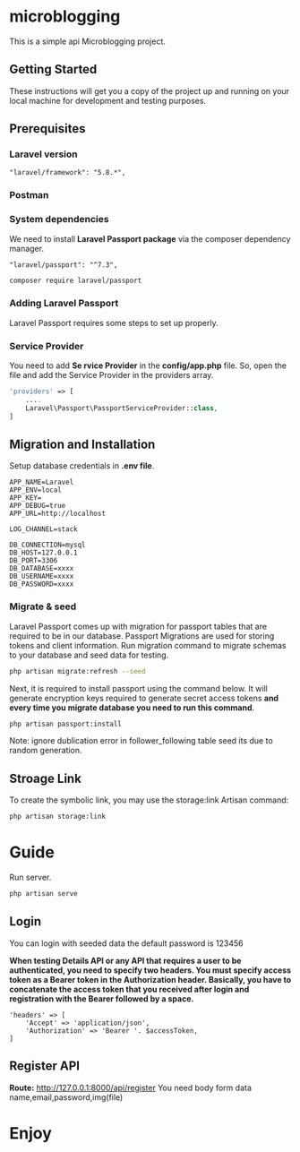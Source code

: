 # microblogging
This is a simple api Microblogging project.

## Getting Started
These instructions will get you a copy of the project up and running on your local machine for development and testing purposes.

## Prerequisites
### Laravel version 
```
"laravel/framework": "5.8.*",
```
### Postman

### System dependencies
We need to install **Laravel Passport package** via the composer dependency manager. 

```
"laravel/passport": "^7.3",
```
``` bash
composer require laravel/passport
```

### Adding Laravel Passport
Laravel Passport requires some steps to set up properly.

### Service Provider
You need to add **Se rvice Provider** in the **config/app.php** file. So, open the file and add the Service Provider in the providers array.
```php
'providers' => [
    ....
    Laravel\Passport\PassportServiceProvider::class,
]
```
## Migration and Installation
Setup database credentials in **.env file**. 
```.env
APP_NAME=Laravel
APP_ENV=local
APP_KEY=
APP_DEBUG=true
APP_URL=http://localhost

LOG_CHANNEL=stack

DB_CONNECTION=mysql
DB_HOST=127.0.0.1
DB_PORT=3306
DB_DATABASE=xxxx
DB_USERNAME=xxxx
DB_PASSWORD=xxxx
```
### Migrate & seed
Laravel Passport comes up with migration for passport tables that are required to be in our database. Passport Migrations are used for storing tokens and client information. Run migration command to migrate schemas to your database and seed data for testing.
``` bash
php artisan migrate:refresh --seed
```

Next, it is required to install passport using the command below. It will generate encryption keys required to generate secret access tokens **and every time you migrate database you need to run this command**.
``` bash
php artisan passport:install
```
Note: ignore dublication error in follower_following table seed its due to random generation.

## Stroage Link
To create the symbolic link, you may use the storage:link Artisan command:
``` bash
php artisan storage:link
```
# Guide
Run server.
``` bash
php artisan serve
```
## Login
You can login with seeded data the default password is 123456

**When testing Details API or any API that requires a user to be authenticated, you need to specify two headers. You must specify access token as a Bearer token in the Authorization header. Basically, you have to concatenate the access token that you received after login and registration with the Bearer followed by a space.**
```
'headers' => [
    'Accept' => 'application/json',
    'Authorization' => 'Bearer '. $accessToken,
]
```

## Register API
**Route:** http://127.0.0.1:8000/api/register
You need body form data name,email,password,img(file)

# Enjoy

